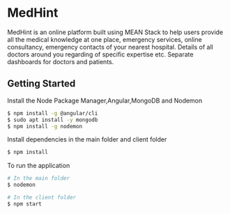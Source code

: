 # MedHint

MedHint is an online platform built using MEAN Stack to help users provide all the medical knowledge at one place, emergency services, online consultancy, emergency contacts of your nearest hospital. Details of all doctors around you regarding of specific expertise etc. Separate dashboards for doctors and patients.

## Getting Started

Install the Node Package Manager,Angular,MongoDB and Nodemon
```bash
$ npm install -g @angular/cli
$ sudo apt install -y mongodb
$ npm install -g nodemon
```

Install dependencies in the main folder and client folder
```bash
$ npm install
```

To run the application
```bash
# In the main folder
$ nodemon

# In the client folder
$ npm start
```


